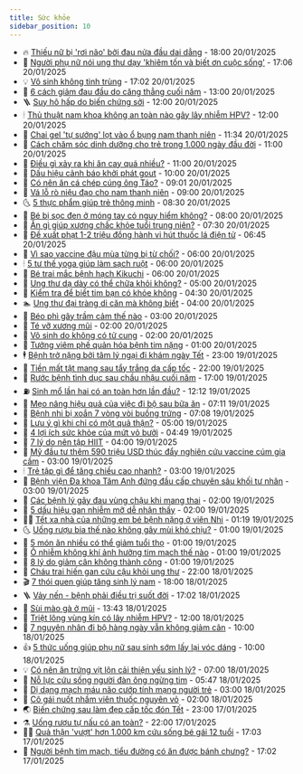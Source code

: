 ```yaml
---
title: Sức khỏe
sidebar_position: 10
---
```


<!-- vnexpress-suc-khoe:START -->
- 🔥 [Thiếu nữ bị &#39;rơi não&#39; bởi đau nửa đầu dai dẳng](https://vnexpress.net/thieu-nu-bi-roi-nao-boi-dau-nua-dau-dai-dang-4841205.html) - 18:00 20/01/2025
- 🥰 [Người phụ nữ nói ung thư dạy &#39;khiêm tốn và biết ơn cuộc sống&#39;](https://vnexpress.net/nguoi-phu-nu-noi-ung-thu-day-khiem-ton-va-biet-on-cuoc-song-4841236.html) - 17:06 20/01/2025
- 💡 [Vô sinh không tinh trùng](https://vnexpress.net/vo-sinh-khong-tinh-trung-4836690.html) - 17:02 20/01/2025
- 🤗 [6 cách giảm đau đầu do căng thẳng cuối năm](https://vnexpress.net/6-cach-giam-dau-dau-do-cang-thang-cuoi-nam-4841157.html) - 13:00 20/01/2025
- 🪜 [Suy hô hấp do biến chứng sởi](https://vnexpress.net/suy-ho-hap-do-bien-chung-soi-4841135.html) - 12:00 20/01/2025
- 🕯 [Thủ thuật nam khoa không an toàn nào gây lây nhiễm HPV?](https://vnexpress.net/thu-thuat-nam-khoa-khong-an-toan-nao-gay-lay-nhiem-hpv-4840463.html) - 12:00 20/01/2025
- 🤭 [Chai gel &#39;tự sướng&#39; lọt vào ổ bụng nam thanh niên](https://vnexpress.net/chai-gel-tu-suong-lot-vao-o-bung-nam-thanh-nien-4840843.html) - 11:34 20/01/2025
- 👀 [Cách chăm sóc dinh dưỡng cho trẻ trong 1.000 ngày đầu đời](https://vnexpress.net/cach-cham-soc-dinh-duong-cho-tre-trong-1-000-ngay-dau-doi-4841217.html) - 11:00 20/01/2025
- 🌋 [Điều gì xảy ra khi ăn cay quá nhiều?](https://vnexpress.net/dieu-gi-xay-ra-khi-an-cay-qua-nhieu-4841190.html) - 11:00 20/01/2025
- 🫶 [Dấu hiệu cảnh báo khởi phát gout](https://vnexpress.net/dau-hieu-canh-bao-khoi-phat-gout-4841128.html) - 10:00 20/01/2025
- 🦆 [Có nên ăn cá chép cúng ông Táo?](https://vnexpress.net/co-nen-an-ca-chep-cung-ong-tao-4840695.html) - 09:01 20/01/2025
- 🚀 [Vá lỗ rò niệu đạo cho nam thanh niên](https://vnexpress.net/va-lo-ro-nieu-dao-cho-nam-thanh-nien-4841119.html) - 09:00 20/01/2025
- 🌜 [5 thực phẩm giúp trẻ thông minh](https://vnexpress.net/5-thuc-pham-giup-tre-thong-minh-4841102.html) - 08:30 20/01/2025
- 🧰 [Bé bị sọc đen ở móng tay có nguy hiểm không?](https://vnexpress.net/be-bi-soc-den-o-mong-tay-co-nguy-hiem-khong-4841060.html) - 08:00 20/01/2025
- 💫 [Ăn gì giúp xương chắc khỏe tuổi trung niên?](https://vnexpress.net/an-gi-giup-xuong-chac-khoe-tuoi-trung-nien-4841036.html) - 07:30 20/01/2025
- 🌝 [Đề xuất phạt 1-2 triệu đồng hành vi hút thuốc lá điện tử](https://vnexpress.net/de-xuat-phat-1-2-trieu-dong-hanh-vi-hut-thuoc-la-dien-tu-4841061.html) - 06:45 20/01/2025
- 🗽 [Vì sao vaccine đậu mùa từng bị từ chối?](https://vnexpress.net/vi-sao-vaccine-dau-mua-tung-bi-tu-choi-4841033.html) - 06:00 20/01/2025
- 🕯 [5 tư thế yoga giúp làm sạch ruột](https://vnexpress.net/5-tu-the-yoga-giup-lam-sach-ruot-4841010.html) - 06:00 20/01/2025
- 🦅 [Bé trai mắc bệnh hạch Kikuchi](https://vnexpress.net/be-trai-mac-benh-hach-kikuchi-4840997.html) - 06:00 20/01/2025
- 🦆 [Ung thư dạ dày có thể chữa khỏi không?](https://vnexpress.net/ung-thu-da-day-co-the-chua-khoi-khong-4840950.html) - 05:00 20/01/2025
- 🎊 [Kiểm tra để biết tim bạn có khỏe không](https://vnexpress.net/kiem-tra-de-biet-tim-ban-co-khoe-khong-4840963.html) - 04:30 20/01/2025
- 🏊 [Ung thư đại tràng di căn mà không biết](https://vnexpress.net/ung-thu-dai-trang-di-can-ma-khong-biet-4840928.html) - 04:00 20/01/2025
- 📝 [Béo phì gây trầm cảm thế nào](https://vnexpress.net/beo-phi-gay-tram-cam-the-nao-4840921.html) - 03:00 20/01/2025
- 💯 [Té vỡ xương mũi](https://vnexpress.net/te-vo-xuong-mui-4840911.html) - 02:00 20/01/2025
- 🌊 [Vô sinh do không có tử cung](https://vnexpress.net/vo-sinh-do-khong-co-tu-cung-4840896.html) - 02:00 20/01/2025
- 🚀 [Tưởng viêm phế quản hóa bệnh tim nặng](https://vnexpress.net/tuong-viem-phe-quan-hoa-benh-tim-nang-4840440.html) - 01:00 20/01/2025
- 🕴 [Bệnh trở nặng bởi tâm lý ngại đi khám ngày Tết](https://vnexpress.net/benh-tro-nang-boi-tam-ly-ngai-di-kham-ngay-tet-4836071.html) - 23:00 19/01/2025
- 🗽 [Tiền mất tật mang sau tẩy trắng da cấp tốc](https://vnexpress.net/tien-mat-tat-mang-sau-tay-trang-da-cap-toc-4840418.html) - 22:00 19/01/2025
- 🎡 [Rước bệnh tình dục sau chầu nhậu cuối năm](https://vnexpress.net/ruoc-benh-tinh-duc-sau-chau-nhau-cuoi-nam-4837510.html) - 17:00 19/01/2025
- ⛽️ [Sinh mổ lần hai có an toàn hơn lần đầu?](https://vnexpress.net/sinh-mo-lan-hai-co-an-toan-hon-lan-dau-4838619.html) - 12:12 19/01/2025
- 🦆 [Mẹo nâng hiệu quả của việc đi bộ sau bữa ăn](https://vnexpress.net/meo-nang-hieu-qua-cua-viec-di-bo-sau-bua-an-4840096.html) - 07:11 19/01/2025
- 🤩 [Bệnh nhi bị xoắn 7 vòng vòi buồng trứng](https://vnexpress.net/benh-nhi-bi-xoan-7-vong-voi-buong-trung-4840734.html) - 07:08 19/01/2025
- 🦒 [Lưu ý gì khi chỉ có một quả thận?](https://vnexpress.net/luu-y-gi-khi-chi-co-mot-qua-than-4839335.html) - 05:00 19/01/2025
- 💫 [4 lợi ích sức khỏe của mứt vỏ bưởi](https://vnexpress.net/4-loi-ich-suc-khoe-cua-mut-vo-buoi-4840083.html) - 04:49 19/01/2025
- 🐘 [7 lý do nên tập HIIT](https://vnexpress.net/7-ly-do-nen-tap-hiit-4840618.html) - 04:00 19/01/2025
- 🚀 [Mỹ đầu tư thêm 590 triệu USD thúc đẩy nghiên cứu vaccine cúm gia cầm](https://vnexpress.net/my-dau-tu-them-590-trieu-usd-thuc-day-nghien-cuu-vaccine-cum-gia-cam-4840632.html) - 03:00 19/01/2025
- 🕯 [Trẻ tập gì để tăng chiều cao nhanh?](https://vnexpress.net/tre-tap-gi-de-tang-chieu-cao-nhanh-4840620.html) - 03:00 19/01/2025
- 🦏 [Bệnh viện Đa khoa Tâm Anh đứng đầu cấp chuyên sâu khối tư nhân](https://vnexpress.net/benh-vien-da-khoa-tam-anh-dung-dau-cap-chuyen-sau-khoi-tu-nhan-4840580.html) - 03:00 19/01/2025
- 🦄 [Các bệnh lý gây đau vùng chậu khi mang thai](https://vnexpress.net/cac-benh-ly-gay-dau-vung-chau-khi-mang-thai-4840621.html) - 02:00 19/01/2025
- 🦒 [5 dấu hiệu gan nhiễm mỡ dễ nhận thấy](https://vnexpress.net/5-dau-hieu-gan-nhiem-mo-de-nhan-thay-4840571.html) - 02:00 19/01/2025
- 👨‍🏫 [Tết xa nhà của những em bé bệnh nặng ở viện Nhi](https://vnexpress.net/tet-xa-nha-cua-nhung-em-be-benh-nang-o-vien-nhi-4840584.html) - 01:19 19/01/2025
- 🌜 [Uống rượu bia thế nào không gây mùi khó chịu?](https://vnexpress.net/uong-ruou-bia-the-nao-khong-gay-mui-kho-chiu-4840608.html) - 01:00 19/01/2025
- 🚀 [5 món ăn nhiều có thể giảm tuổi thọ](https://vnexpress.net/5-mon-an-nhieu-co-the-giam-tuoi-tho-4840570.html) - 01:00 19/01/2025
- 💃 [Ô nhiễm không khí ảnh hưởng tim mạch thế nào](https://vnexpress.net/o-nhiem-khong-khi-anh-huong-tim-mach-the-nao-4840480.html) - 01:00 19/01/2025
- 💯 [8 lý do giảm cân không thành công](https://vnexpress.net/8-ly-do-giam-can-khong-thanh-cong-4836362.html) - 01:00 19/01/2025
- 🤔 [Cháu trai hiến gan cứu cậu khỏi ung thư](https://vnexpress.net/chau-trai-hien-gan-cuu-cau-khoi-ung-thu-4840284.html) - 22:00 18/01/2025
- 🎬 [7 thói quen giúp tăng sinh lý nam](https://vnexpress.net/7-thoi-quen-giup-tang-sinh-ly-nam-4836692.html) - 18:00 18/01/2025
- 🪜 [Vảy nến - bệnh phải điều trị suốt đời](https://vnexpress.net/vay-nen-benh-phai-dieu-tri-suot-doi-4840490.html) - 17:02 18/01/2025
- 🦣 [Sùi mào gà ở mũi](https://vnexpress.net/sui-mao-ga-o-mui-4840060.html) - 13:43 18/01/2025
- 🧐 [Triệt lông vùng kín có lây nhiễm HPV?](https://vnexpress.net/triet-long-vung-kin-co-lay-nhiem-hpv-4840462.html) - 12:00 18/01/2025
- 🤡 [7 nguyên nhân đi bộ hàng ngày vẫn không giảm cân](https://vnexpress.net/7-nguyen-nhan-di-bo-hang-ngay-van-khong-giam-can-4840095.html) - 10:00 18/01/2025
- 👍 [5 thức uống giúp phụ nữ sau sinh sớm lấy lại vóc dáng](https://vnexpress.net/5-thuc-uong-giup-phu-nu-sau-sinh-som-lay-lai-voc-dang-4840532.html) - 10:00 18/01/2025
- 💡 [Có nên ăn trứng vịt lộn cải thiện yếu sinh lý?](https://vnexpress.net/co-nen-an-trung-vit-lon-cai-thien-yeu-sinh-ly-4840073.html) - 07:00 18/01/2025
- 💯 [Nỗ lực cứu sống người đàn ông ngừng tim](https://vnexpress.net/no-luc-cuu-song-nguoi-dan-ong-ngung-tim-4840356.html) - 05:47 18/01/2025
- 🧠 [Dị dạng mạch máu não cướp tính mạng người trẻ](https://vnexpress.net/di-dang-mach-mau-nao-cuop-tinh-mang-nguoi-tre-4840302.html) - 03:00 18/01/2025
- 🎡 [Cô gái nuốt nhầm viên thuốc nguyên vỏ](https://vnexpress.net/co-gai-nuot-nham-vien-thuoc-nguyen-vo-4840355.html) - 02:00 18/01/2025
- 🌏 [Biến chứng sau làm đẹp cấp tốc đón Tết](https://vnexpress.net/bien-chung-sau-lam-dep-cap-toc-don-tet-4839825.html) - 23:00 17/01/2025
- ⚗️ [Uống rượu tự nấu có an toàn?](https://vnexpress.net/uong-ruou-tu-nau-co-an-toan-4839659.html) - 22:00 17/01/2025
- 👨‍🏫 [Quả thận &#39;vượt&#39; hơn 1.000 km cứu sống bé gái 12 tuổi](https://vnexpress.net/qua-than-vuot-hon-1-000-km-cuu-song-be-gai-12-tuoi-4840346.html) - 17:03 17/01/2025
- 🤖 [Người bệnh tim mạch, tiểu đường có ăn được bánh chưng?](https://vnexpress.net/nguoi-benh-tim-mach-tieu-duong-co-an-duoc-banh-chung-4839425.html) - 17:02 17/01/2025<!-- vnexpress-suc-khoe:END -->
